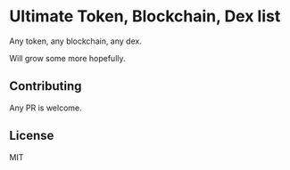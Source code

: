 # Ultimate Token, Blockchain, Dex list

Any token, any blockchain, any dex.

Will grow some more hopefully.

## Contributing

Any PR is welcome.

## License

MIT
